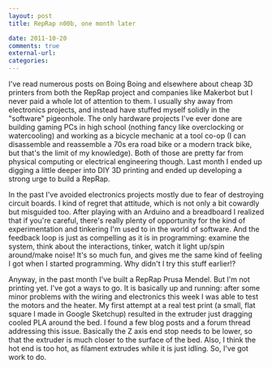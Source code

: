 ```yaml
---
layout: post
title: RepRap n00b, one month later

date: 2011-10-20
comments: true
external-url:
categories:
---
```



I've read numerous posts on Boing Boing and elsewhere about cheap 3D
printers from both the RepRap project and companies like Makerbot but I
never paid a whole lot of attention to them. I usually shy away from
electronics projects, and instead have stuffed myself solidly in the
"software" pigeonhole. The only hardware projects I've ever done are
building gaming PCs in high school (nothing fancy like overclocking or
watercooling) and working as a bicycle mechanic at a tool co-op (I can
disassemble and reassemble a 70s era road bike or a modern track bike,
but that's the limit of my knowledge). Both of those are pretty far from
physical computing or electrical engineering though. Last month I ended
up digging a little deeper into DIY 3D printing and ended up developing
a strong urge to build a RepRap.

In the past I've avoided electronics projects mostly due to fear of
destroying circuit boards. I kind of regret that attitude, which is not
only a bit cowardly but misguided too. After playing with an Arduino and
a breadboard I realized that if you're careful, there's really plenty of
opportunity for the kind of experimentation and tinkering I'm used to in
the world of software. And the feedback loop is just as compelling as it
is in programming: examine the system, think about the interactions,
tinker, watch it light up/spin around/make noise! It's so much fun, and
gives me the same kind of feeling I got when I started programming. Why
didn't I try this stuff earlier!?

Anyway, in the past month I've built a RepRap Prusa Mendel. But I'm not
printing yet. I've got a ways to go. It is basically up and running:
after some minor problems with the wiring and electronics this week I
was able to test the motors and the heater. My first attempt at a real
test print (a small, flat square I made in Google Sketchup) resulted in
the extruder just dragging cooled PLA around the bed. I found a few blog
posts and a forum thread addressing this issue. Basically the Z axis end
stop needs to be lower, so that the extruder is much closer to the
surface of the bed. Also, I think the hot end is too hot, as filament
extrudes while it is just idling. So, I've got work to do.
